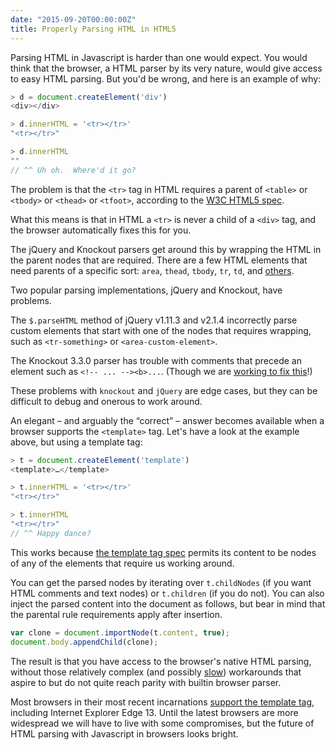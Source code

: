 ```yaml
---
date: "2015-09-20T00:00:00Z"
title: Properly Parsing HTML in HTML5
---
```



Parsing HTML in Javascript is harder than one would expect.  You would think
that the browser, a HTML parser by its very nature, would give access to easy
HTML parsing.  But you'd be wrong, and here is an example of why:

```javascript
> d = document.createElement('div')
<div>​</div>​

> d.innerHTML = '<tr></tr>'
"<tr></tr>"

> d.innerHTML
""
// ^^ Uh oh.  Where'd it go?
```

The problem is that the `<tr>` tag in HTML requires a parent of `<table>` or
`<tbody>` or `<thead>` or `<tfoot>`, according to the
[W3C HTML5 spec](https://www.w3.org/html/wg/drafts/html/master/semantics.html#the-tr-element).

What this means is that in HTML a `<tr>` is never a child of a `<div>`
tag, and the browser automatically fixes this for you.

The jQuery and Knockout parsers get around this by wrapping the HTML in the
parent nodes that are required.  There are a few HTML elements that need
parents of a specific sort: `area`, `thead`, `tbody`, `tr`, `td`, and
 [others](https://github.com/brianmhunt/knockout/blob/1880--template-html-parser/src/utils.domManipulation.js#L11-L26).

Two popular parsing implementations, jQuery and Knockout, have problems.

The `$.parseHTML` method of
jQuery v1.11.3 and v2.1.4 incorrectly parse custom elements that start with one
of the nodes that requires wrapping, such as `<tr-something>` or
`<area-custom-element>`.

The Knockout 3.3.0
parser has trouble with comments that precede an element such as
`<!-- ... --><b>...`.  (Though we are [working to fix this](https://github.com/knockout/knockout/pull/1881)!)

These problems with `knockout` and `jQuery` are edge cases, but they can be
difficult to debug and onerous to work around.

An elegant – and arguably the “correct” – answer becomes available when a
browser supports the `<template>` tag. Let's have a look at the example above,
but using a template tag:


```javascript
> t = document.createElement('template')
<template>​…​</template>​

> t.innerHTML = '<tr></tr>'
"<tr></tr>"

> t.innerHTML
"<tr></tr>"
// ^^ Happy dance?
```

This works because [the template tag spec](https://www.w3.org/html/wg/drafts/html/master/semantics.html#the-template-element)
permits its content to be nodes of any of the elements that require us working
around.

You can get the parsed nodes by iterating over `t.childNodes`
(if you want HTML comments and text nodes) or `t.children` (if you do not).
You can also inject the parsed content into the document as follows, but bear in
mind that the parental rule requirements apply after insertion.

```javascript
var clone = document.importNode(t.content, true);
document.body.appendChild(clone);
```

The result is that you have access to the browser's native HTML parsing,
without those relatively complex (and possibly
  [slow](https://github.com/knockout/knockout/issues/1880#issuecomment-141083904))
workarounds that aspire to but do not quite reach parity with builtin browser parser.

Most browsers in their most recent incarnations
[support the template tag](https://caniuse.com/#feat=template), including
Internet Explorer Edge 13.
Until the latest browsers are more widespread we will have to live with some
compromises, but the future of HTML parsing with Javascript in browsers looks
bright.
